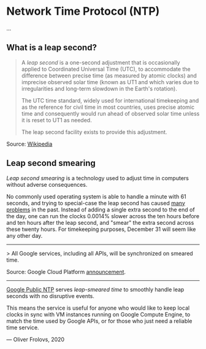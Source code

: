 # Network Time Protocol (NTP)

...

## What is a leap second?

> A *leap second* is a one-second adjustment that is occasionally applied to Coordinated Universal Time (UTC), to accommodate the difference between precise time (as measured by atomic clocks) and imprecise observed solar time (known as UT1 and which varies due to irregularities and long-term slowdown in the Earth's rotation). 
> 
> The UTC time standard, widely used for international timekeeping and as the reference for civil time in most countries, uses precise atomic time and consequently would run ahead of observed solar time unless it is reset to UT1 as needed. 
> 
> The leap second facility exists to provide this adjustment. 

Source: [Wikipedia](https://en.wikipedia.org/wiki/Leap_second)

## Leap second smearing

*Leap second smearing* is a technology used to adjust time in computers without adverse consequences.

No commonly used operating system is able to handle a minute with 61 seconds, and trying to special-case the leap second has caused [many problems](https://www.wired.com/2012/07/leap-second-glitch-explained/) in the past. Instead of adding a single extra second to the end of the day, one can run the clocks 0.0014% slower across the ten hours before and ten hours after the leap second, and "smear" the extra second across these twenty hours. For timekeeping purposes, December 31 will seem like any other day.

<hr>
> All Google services, including all APIs, will be synchronized on smeared time. 

Source: Google Cloud Platform [announcement](https://cloud.google.com/blog/products/gcp/making-every-leap-second-count-with-our-new-public-ntp-servers).
<hr>

[Google Public NTP](https://developers.google.com/time) serves *leap-smeared time* to smoothly handle leap seconds with no disruptive events.

This means the service is useful for anyone who would like to keep local clocks in sync with VM instances running on Google Compute Engine, to match the time used by Google APIs, or for those who just need a reliable time service.

&mdash; Oliver Frolovs, 2020